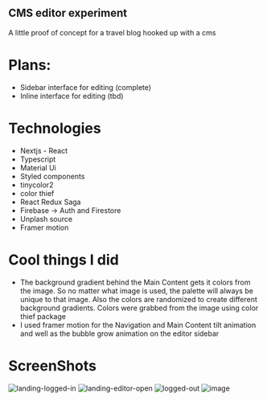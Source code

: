 ## CMS editor experiment

A little proof of concept for a travel blog hooked up with a cms

# Plans:
- Sidebar interface for editing (complete)
- Inline interface for editing (tbd)

# Technologies
- Nextjs - React
- Typescript
- Material Ui
- Styled components
- tinycolor2
- color thief
- React Redux Saga
- Firebase -> Auth and Firestore
- Unplash source
- Framer motion

# Cool things I did
- The background gradient behind the Main Content gets it colors from the image. So no matter what image is used, the palette will always be unique to that image. Also the colors are randomized to create different background gradients. Colors were grabbed from the image using color thief package
- I used framer motion for the Navigation and Main Content tilt animation and well as the bubble grow animation on the editor sidebar

# ScreenShots
![landing-logged-in](https://user-images.githubusercontent.com/27015528/137649091-12a27f12-aa70-4cf4-b156-dc7e330829d1.png)
![landing-editor-open](https://user-images.githubusercontent.com/27015528/137649093-fd669bd1-218c-4bf9-8925-e68bda6c5d52.png)
![logged-out](https://user-images.githubusercontent.com/27015528/137649094-de5e00d7-034e-44fa-9f53-7e66d6dee770.png)
![image](https://user-images.githubusercontent.com/27015528/137774488-0dc0b911-d4fb-4554-ac81-094214bea8ad.png)

